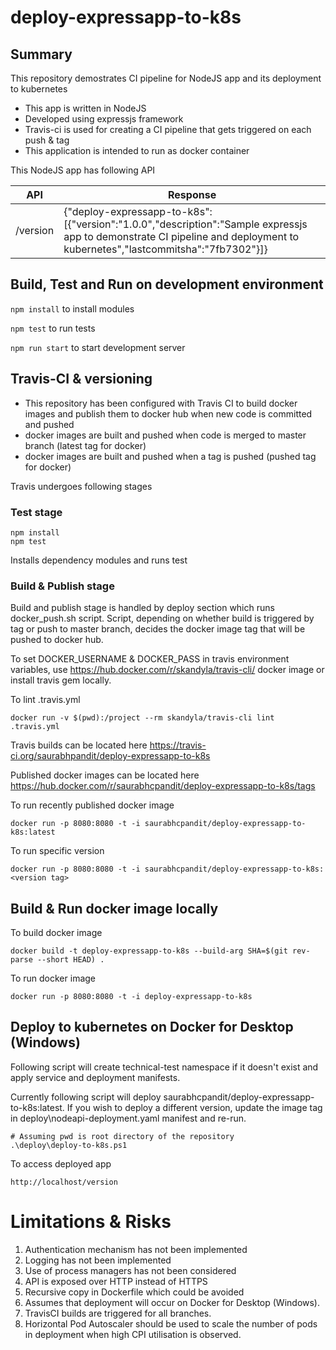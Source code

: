 # deploy-expressapp-to-k8s
## Summary
This repository demostrates CI pipeline for NodeJS app and its deployment to kubernetes

* This app is written in NodeJS
* Developed using expressjs framework
* Travis-ci is used for creating a CI pipeline that gets triggered on each push & tag
* This application is intended to run as docker container

This NodeJS app has following API

API | Response
-----|--------
/version | {"deploy-expressapp-to-k8s":[{"version":"1.0.0","description":"Sample expressjs app to demonstrate CI pipeline and deployment to kubernetes","lastcommitsha":"7fb7302"}]}

## Build, Test and Run on development environment
```npm install``` to install modules

```npm test``` to run tests

```npm run start``` to start development server

## Travis-CI & versioning
* This repository has been configured with Travis CI to build docker images and publish them to docker hub when new code is committed and pushed
* docker images are built and pushed when code is merged to master branch (latest tag for docker)
* docker images are built and pushed when a tag is pushed (pushed tag for docker)

Travis undergoes following stages
### Test stage
```
npm install
npm test
```
Installs dependency modules and runs test

### Build & Publish stage
Build and publish stage is handled by deploy section which runs docker_push.sh script. Script, depending on whether build is triggered by tag or push to master branch, decides the docker image tag that will be pushed to docker hub.

To set DOCKER_USERNAME & DOCKER_PASS in travis environment variables, use https://hub.docker.com/r/skandyla/travis-cli/ docker image or install travis gem locally.

To lint .travis.yml
```
docker run -v $(pwd):/project --rm skandyla/travis-cli lint .travis.yml
```

Travis builds can be located here
https://travis-ci.org/saurabhpandit/deploy-expressapp-to-k8s

Published docker images can be located here
https://hub.docker.com/r/saurabhcpandit/deploy-expressapp-to-k8s/tags

To run recently published docker image
```
docker run -p 8080:8080 -t -i saurabhcpandit/deploy-expressapp-to-k8s:latest
```

To run specific version 
```
docker run -p 8080:8080 -t -i saurabhcpandit/deploy-expressapp-to-k8s:<version tag>
```

## Build & Run docker image locally
To build docker image
```
docker build -t deploy-expressapp-to-k8s --build-arg SHA=$(git rev-parse --short HEAD) .
```

To run docker image
```
docker run -p 8080:8080 -t -i deploy-expressapp-to-k8s
```

## Deploy to kubernetes on Docker for Desktop (Windows)
Following script will create technical-test namespace if it doesn't exist and apply service and deployment manifests.

Currently following script will deploy saurabhcpandit/deploy-expressapp-to-k8s:latest. If you wish to deploy a different version, update the image tag in deploy\nodeapi-deployment.yaml manifest and re-run.

```
# Assuming pwd is root directory of the repository
.\deploy\deploy-to-k8s.ps1
```

To access deployed app
```
http://localhost/version
```

# Limitations & Risks
1. Authentication mechanism has not been implemented
2. Logging has not been implemented 
3. Use of process managers has not been considered
4. API is exposed over HTTP instead of HTTPS
5. Recursive copy in Dockerfile which could be avoided
6. Assumes that deployment will occur on Docker for Desktop (Windows).
7. TravisCI builds are triggered for all branches.
8. Horizontal Pod Autoscaler should be used to scale the number of pods in deployment when high CPI utilisation is observed.